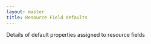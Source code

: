 ```yaml
---
layout: master
title: Resource Field defaults
---
```


Details of default properties assigned to resource fields